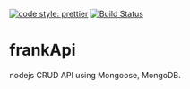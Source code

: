 [![code style: prettier](https://img.shields.io/badge/code_style-prettier-ff69b4.svg?style=flat-square)](https://github.com/prettier/prettier)
[![Build Status](https://travis-ci.org/frankc60/frankApi.svg?branch=master)](https://travis-ci.org/frankc60/frankApi)
# frankApi
nodejs CRUD API using Mongoose, MongoDB.

